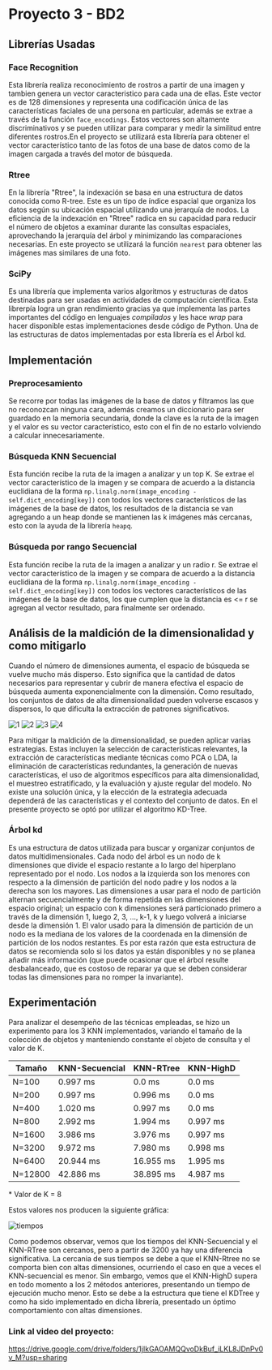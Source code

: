 # Proyecto 3 - BD2

## Librerías Usadas

### Face Recognition

Esta librería realiza reconocimiento de rostros a partir de una imagen y tambien genera un vector caracteristico para cada una de ellas. Este vector es de 128 dimensiones y representa una codificación única de las características faciales de una persona en particular, además se extrae a través de la función `face_encodings`. Estos vectores son altamente discriminativos y se pueden utilizar para comparar y medir la similitud entre diferentes rostros.En el proyecto se utilizará esta librería para obtener el vector característico tanto de las fotos de una base de datos como de la imagen cargada a través del motor de búsqueda.

### Rtree

En la librería "Rtree", la indexación se basa en una estructura de datos conocida como R-tree. Este es un tipo de índice espacial que organiza los datos según su ubicación espacial utilizando una jerarquía de nodos. La eficiencia de la indexación en "Rtree" radica en su capacidad para reducir el número de objetos a examinar durante las consultas espaciales, aprovechando la jerarquía del árbol y minimizando las comparaciones necesarias. En este proyecto se utilizará la función `nearest` para obtener las imágenes mas similares de una foto.

### SciPy

Es una librería que implementa varios algoritmos y estructuras de datos destinadas para ser usadas en actividades de computación científica. Esta librerpía logra un gran rendimiento gracias ya que implementa las partes importantes del código en lenguajes _compilados_ y les hace _wrap_ para hacer disponible estas implementaciones desde código de Python. Una de las estructuras de datos implementadas por esta librería es el Árbol kd.

## Implementación 

### Preprocesamiento

Se recorre por todas las imágenes de la base de datos y filtramos las que no reconozcan ninguna cara, además creamos un diccionario para ser guardado en la memoria secundaria, donde la clave es la ruta de la imagen y el valor es su vector característico, esto con el fin de no estarlo volviendo a calcular innecesariamente.


### Búsqueda KNN Secuencial

Esta función recibe la ruta de la imagen a analizar y un top K. Se extrae el vector característico de la imagen y se compara de acuerdo a la distancia euclidiana de la forma `np.linalg.norm(image_encoding - self.dict_encoding[key])` con todos los vectores característicos de las imágenes de la base de datos, los resultados de la distancia se van agregando a un heap donde se mantienen las k imágenes más cercanas, esto con la ayuda de la librería `heapq`.

### Búsqueda por rango Secuencial

Esta función recibe la ruta de la imagen a analizar y un radio r. Se extrae el vector característico de la imagen y se compara de acuerdo a la distancia euclidiana de la forma `np.linalg.norm(image_encoding - self.dict_encoding[key])` con todos los vectores característicos de las imágenes de la base de datos, los que cumplen que la distancia es <= r se agregan al vector resultado, para finalmente ser ordenado.


## Análisis de la maldición de la dimensionalidad y como mitigarlo

Cuando el número de dimensiones aumenta, el espacio de búsqueda se vuelve mucho más disperso. Esto significa que la cantidad de datos necesarios para representar y cubrir de manera efectiva el espacio de búsqueda aumenta exponencialmente con la dimensión. Como resultado, los conjuntos de datos de alta dimensionalidad pueden volverse escasos y dispersos, lo que dificulta la extracción de patrones significativos.

![1](/images/1era%20dimension.png)
![2](/images/2da%20dimension.png)
![3](/images/3era%20dimension.png)
![4](/images/4ta%20dimension.png)

Para mitigar la maldición de la dimensionalidad, se pueden aplicar varias estrategias. Estas incluyen la selección de características relevantes, la extracción de características mediante técnicas como PCA o LDA, la eliminación de características redundantes, la generación de nuevas características, el uso de algoritmos específicos para alta dimensionalidad, el muestreo estratificado, y la evaluación y ajuste regular del modelo. No existe una solución única, y la elección de la estrategia adecuada dependerá de las características y el contexto del conjunto de datos. En el presente proyecto se optó por utilizar el algoritmo KD-Tree.

### Árbol kd

Es una estructura de datos utilizada para buscar y organizar conjuntos de datos multidimensionales.
Cada nodo del árbol es un nodo de k dimensiones que divide el espacio restante a lo largo del hiperplano representado por el nodo. Los nodos a la izquierda son los menores con respecto a la dimensión de partición del nodo padre y los nodos a la derecha son los mayores. Las dimensiones a usar para el nodo de partición alternan secuencialmente y de forma repetida en las dimensiones del espacio original; un espacio con k dimensiones será particionado primero a través de la dimensión 1, luego 2, 3, …, k-1, k y luego volverá a iniciarse desde la dimensión 1.
El valor usado para la dimensión de partición de un nodo es la mediana de los valores de la coordenada en la dimensión de partición de los nodos restantes. Es por esta razón que esta estructura de datos se recomienda solo si los datos ya están disponibles y no se planea añadir más información (que puede ocasionar que el árbol resulte desbalanceado, que es costoso de reparar ya que se deben considerar todas las dimensiones para no romper la invariante).

## Experimentación

Para analizar el desempeño de las técnicas empleadas, se hizo un experimento para los 3 KNN implementados, variando el tamaño de la colección de objetos y 
manteniendo constante el objeto de consulta y el valor de K.

Tamaño | KNN-Secuencial | KNN-RTree | KNN-HighD 
------------ | ------------- | ------------- | -------------
N=100 | 0.997 ms | 0.0 ms         | 0.0 ms
N=200 | 0.997 ms | 0.996 ms       | 0.0 ms
N=400 | 1.020 ms | 0.997 ms       | 0.0 ms
N=800 | 2.992 ms | 1.994 ms       | 0.997 ms
N=1600 | 3.986 ms | 3.976 ms     | 0.997 ms
N=3200 | 9.972 ms | 7.980 ms     | 0.998 ms
N=6400 | 20.944 ms | 16.955 ms    | 1.995 ms
N=12800 | 42.886 ms | 38.895 ms   | 4.987 ms

\* Valor de K = 8

Estos valores nos producen la siguiente gráfica:

![tiempos](/images/tiempos.png)

Como podemos observar, vemos que los tiempos del KNN-Secuencial y el KNN-RTree son cercanos, pero a partir de 3200 ya hay una diferencia significativa. La cercania de sus tiempos se debe a que el KNN-Rtree no se comporta bien con altas dimensiones, ocurriendo el caso en que a veces el KNN-secuencial es menor. Sin embargo, 
vemos que el KNN-HighD supera en todo momento a los 2 métodos anteriores, presentando un tiempo de ejecución mucho menor. Esto se debe a la estructura que tiene el KDTree 
y como ha sido implementado en dicha librería, presentado un óptimo comportamiento con altas dimensiones.

### Link al video del proyecto:

https://drive.google.com/drive/folders/1jIkGAOAMQQvoDkBuf_iLKL8JDnPv0v_M?usp=sharing
